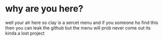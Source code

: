 # why are you here?
well your alr here so clay is a sercet menu and if you someone ho find this then you can leak the github but the menu will prob never come out its kinda a lost project
